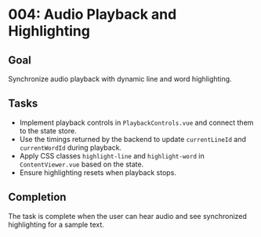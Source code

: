 # 004: Audio Playback and Highlighting

## Goal
Synchronize audio playback with dynamic line and word highlighting.

## Tasks
- Implement playback controls in `PlaybackControls.vue` and connect them to the state store.
- Use the timings returned by the backend to update `currentLineId` and `currentWordId` during playback.
- Apply CSS classes `highlight-line` and `highlight-word` in `ContentViewer.vue` based on the state.
- Ensure highlighting resets when playback stops.

## Completion
The task is complete when the user can hear audio and see synchronized highlighting for a sample text.
